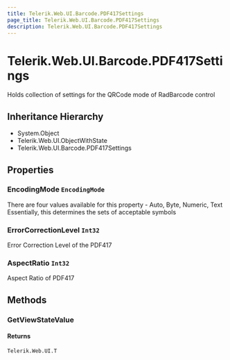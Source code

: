 ```yaml
---
title: Telerik.Web.UI.Barcode.PDF417Settings
page_title: Telerik.Web.UI.Barcode.PDF417Settings
description: Telerik.Web.UI.Barcode.PDF417Settings
---
```


# Telerik.Web.UI.Barcode.PDF417Settings

Holds collection of settings for the QRCode mode of RadBarcode control

## Inheritance Hierarchy

* System.Object
* Telerik.Web.UI.ObjectWithState
* Telerik.Web.UI.Barcode.PDF417Settings

## Properties

###  EncodingMode `EncodingMode`

There are four values available for this property - Auto, Byte, Numeric, Text
            Essentially, this determines the sets of acceptable symbols

###  ErrorCorrectionLevel `Int32`

Error Correction Level of the PDF417

###  AspectRatio `Int32`

Aspect Ratio of PDF417

## Methods

###  GetViewStateValue

#### Returns

`Telerik.Web.UI.T` 

